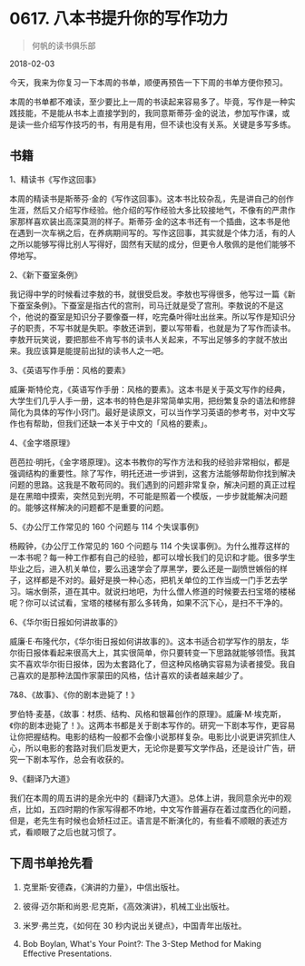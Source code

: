 # 0617. 八本书提升你的写作功力

> 何帆的读书俱乐部

2018-02-03

今天，我来为你复习一下本周的书单，顺便再预告一下下周的书单方便你预习。

本周的书单都不难读，至少要比上一周的书读起来容易多了。毕竟，写作是一种实践技能，不是能从书本上直接学到的，我同意斯蒂芬·金的说法，参加写作课，或是读一些介绍写作技巧的书，有用是有用，但不读也没有关系。关键是多写多练。

## 书籍

1、精读书《写作这回事》

本周的精读书是斯蒂芬·金的《写作这回事》。这本书比较杂乱，先是讲自己的创作生涯，然后又介绍写作经验。他介绍的写作经验大多比较接地气，不像有的严肃作家那样喜欢装出高深莫测的样子。斯蒂芬·金的这本书还有一个插曲，这本书是他在遇到一次车祸之后，在养病期间写的。写作这回事，其实就是个体力活，有的人之所以能够写得比别人写得好，固然有天赋的成分，但更令人敬佩的是他们能够不停地写。

2、《新下蚕室条例》

我记得中学的时候看过李敖的书，就很受启发。李敖也写得很多，他写过一篇《新下蚕室条例》。下蚕室是指古代的宫刑，司马迁就是受了宫刑。李敖说的不是这个，他说的蚕室是知识分子要像蚕一样，吃完桑叶得吐出丝来。所以写作是知识分子的职责，不写书就是失职。李敖还讲到，要以写带看，也就是为了写作而读书。李敖开玩笑说，要把那些不肯写书的读书人关起来，不写出足够多的字就不放出来。我应该算是能提前出狱的读书人之一吧。

3、《英语写作手册：风格的要素》

威廉·斯特伦克，《英语写作手册：风格的要素》。这本书是关于英文写作的经典，大学生们几乎人手一册，这本书的特色是非常简单实用，把纷繁复杂的语法和修辞简化为具体的写作小窍门。最好是读原文，可以当作学习英语的参考书，对中文写作也有帮助，但我们还缺一本关于中文的「风格的要素」。

4、《金字塔原理》

芭芭拉·明托，《金字塔原理》。这本书教你的写作方法和我的经验非常相似，都是强调结构的重要性。除了写作，明托还进一步讲到，这套方法能够帮助你找到解决问题的思路。这我是不敢苟同的。我们遇到的问题非常复杂，解决问题的真正过程是在黑暗中摸索，突然见到光明，不可能是照着一个模版，一步步就能解决问题的。能够这样解决的问题都不是重要的问题。

5、《办公厅工作常见的 160 个问题与 114 个失误事例》

杨殿钟，《办公厅工作常见的 160 个问题与 114 个失误事例》。为什么推荐这样的一本书呢？每一种工作都有自己的经验，都可以增长我们的见识和才能。很多学生毕业之后，进入机关单位，要么迅速学会了厚黑学，要么还是一副愤世嫉俗的样子，这样都是不对的。最好是换一种心态，把机关单位的工作当成一门手艺去学习。端水倒茶，道在其中。就说扫地吧，为什么僧人修道的时候要去扫宝塔的楼梯呢？你可以试试看，宝塔的楼梯有那么多转角，如果不沉下心，是扫不干净的。

6、《华尔街日报如何讲故事的》

威廉·E·布隆代尔，《华尔街日报如何讲故事的》。这本书适合初学写作的朋友，华尔街日报体看起来很高大上，其实很简单，你只要转变一下思路就能够领悟。我其实不喜欢华尔街日报体，因为太套路化了，但这种风格确实容易为读者接受。我自己喜欢的是那种法国作家蒙田的风格，估计喜欢的读者越来越少了。

7&8、《故事》、《你的剧本逊毙了！》

罗伯特·麦基，《故事：材质、结构、风格和银幕创作的原理》。威廉·M·埃克斯，《你的剧本逊毙了！》。这两本书都是关于剧本写作的。研究一下剧本写作，更容易让你把握结构。电影的结构一般都不会像小说那样复杂。电影比小说更讲究抓住人心，所以电影的套路对我们启发更大，无论你是要写文学作品，还是设计广告，研究一下剧本写作，总会有收获的。

9、《翻译乃大道》

我们在本周的周五讲的是余光中的《翻译乃大道》。总体上讲，我同意余光中的观点，比如，五四时期的作家写得都不咋地，中文写作普遍存在着过度西化的问题，但是，老先生有时候也会矫枉过正。语言是不断演化的，有些看不顺眼的表述方式，看顺眼了之后也就习惯了。

## 下周书单抢先看

1. 克里斯·安德森，《演讲的力量》，中信出版社。

2. 彼得·迈尔斯和尚恩·尼克斯，《高效演讲》，机械工业出版社。

3. 米罗·弗兰克，《如何在 30 秒内说出关键点》，中国青年出版社。

4. Bob Boylan, What's Your Point?: The 3-Step Method for Making Effective Presentations.

